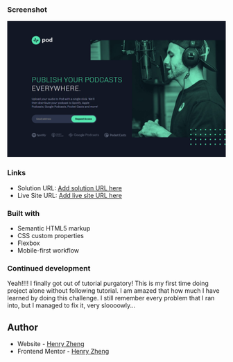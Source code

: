 ### Screenshot

![](./screen-shot.PNG)

### Links

- Solution URL: [Add solution URL here](https://www.frontendmentor.io/solutions/css-html-js-AC0ZbK-Xz)
- Live Site URL: [Add live site URL here](https://lonelybuddy.github.io/POD-lanind-page/)

### Built with

- Semantic HTML5 markup
- CSS custom properties
- Flexbox
- Mobile-first workflow

### Continued development

Yeah!!!! I finally got out of tutorial purgatory!
This is my first time doing project alone without following tutorial.
I am amazed that how much I have learned by doing this challenge.
I still remember every problem that I ran into, but I managed to fix it, very sloooowly...

## Author

- Website - [Henry Zheng](https://lonelybuddy.github.io/POD-lanind-page/)
- Frontend Mentor - [Henry Zheng](https://www.frontendmentor.io/profile/LonelyBuddy)

